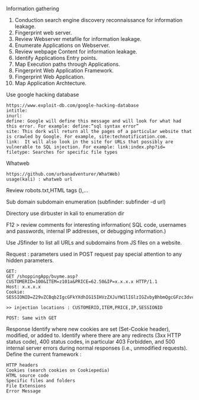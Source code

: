 Information gathering

1. Conduction search engine discovery reconnaissance for information leakage. 
2. Fingerprint web server.
3. Review Webserver metafile for information leakage.
4. Enumerate Applications on Webserver.
5. Review webpage Content for information leakage.
6. Identify Applications Entry points.
7. Map Execution paths through Applications.
8. Fingerprint Web Application Framework.
9. Fingerprint Web Application.
10. Map Application Archtecture.

Use google hacking database 

	https://www.exploit-db.com/google-hacking-database
	intitle:
	inurl:
	define: Google will define this message and will look for what had this error. For example: define:”sql syntax error”
	site: This dork will return all the pages of a particular website that is crawled by Google. For example, site:technotification.com.
	link:  It will also look in the site for URLs that possibly are vulnerable to SQL injection. For example: link:index.php?id= 
	filetype: Searches for specific file types
 
Whatweb

	https://github.com/urbanadventurer/WhatWeb) 
	usage(kali) : whatweb url

Review robots.txt,HTML tags (<META>),...

Sub domain 
	subdomain enumeration (subfinder: subfinder -d url)

Directory 
	use dirbuster in kali to enumeration dir 

F12 > review comments for interesting information( SQL code, usernames and passwords, internal IP addresses, or debugging information.)

Use JSfinder to list all URLs and subdomains from JS files on a website.

Request : parameters used in POST request pay special attention to any hidden parameters.

	GET: 
	GET /shoppingApp/buyme.asp?CUSTOMERID=100&ITEM=z101a&PRICE=62.50&IP=x.x.x.x HTTP/1.1
	Host: x.x.x.x
	Cookie: SESSIONID=Z29vZCBqb2IgcGFkYXdhIG15IHVzZXJuYW1lIGlzIGZvbyBhbmQgcGFzc3dvcmQgaXMgYmFy

	>> injection locations : CUSTOMERID,ITEM,PRICE,IP,SESSIONID

	POST: Same with GET

Response 
	Identify where new cookies are set (Set-Cookie header), modified, or added to.
	Identify where there are any redirects (3xx HTTP status code), 400 status codes, in particular 403 Forbidden, and 500 internal server errors during normal responses (i.e., unmodified requests).
Define the current framework :

	HTTP headers
	Cookies (search cookies on Cookiepedia)
	HTML source code  
	Specific files and folders
	File Extensions
	Error Message




